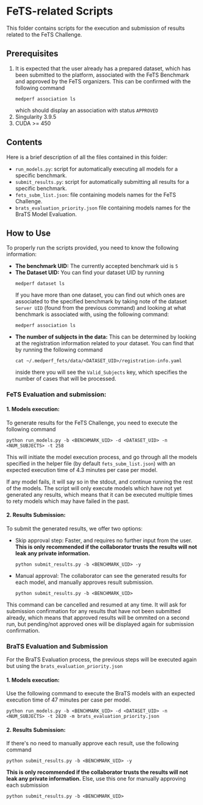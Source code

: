 # FeTS-related Scripts
This folder contains scripts for the execution and submission of results related to the FeTS Challenge. 

## Prerequisites
1. It is expected that the user already has a prepared dataset, which has been submitted to the platform, associated with the FeTS Benchmark and approved by the FeTS organizers.
   This can be confirmed with the following command
   ```
   medperf association ls
   ```
   which should display an association with status `APPROVED`
2. Singularity 3.9.5
3. CUDA >= 450

## Contents
Here is a brief description of all the files contained in this folder:
- `run_models.py`: script for automatically executing all models for a specific benchmark.
- `submit_results.py`: script for automatically submitting all results for a specific benchmark.
- `fets_subm_list.json`: file containing models names for the FeTS Challenge.
- `brats_evaluation_priority.json` file containing models names for the BraTS Model Evaluation.
## How to Use
To properly run the scripts provided, you need to know the following information:
- **The benchmark UID:** The currently accepted benchmark uid is `5`
- **The Dataset UID:** You can find your dataset UID by running
  ```
  medperf dataset ls
  ```
  If you have more than one dataset, you can find out which ones are associated to the specified benchmark by taking note of the dataset `Server UID` (found from the previous command) and looking at what benchmark is associated with, using the following command:
  ```
  medperf association ls
  ```
- **The number of subjects in the data:** This can be determined by looking at the registration information related to your dataset. You can find that by running the following command
  ```
  cat ~/.medperf_fets/data/<DATASET_UID>/registration-info.yaml
  ```
  inside there you will see the `Valid_Subjects` key, which specifies the number of cases that will be processed.
### FeTS Evaluation and submission:
#### 1. Models execution:
   To generate results for the FeTS Challenge, you need to execute the following command
   ```
   python run_models.py -b <BENCHMARK_UID> -d <DATASET_UID> -n <NUM_SUBJECTS> -t 258
   ```
   This will initiate the model execution process, and go through all the models specified in the helper file (by default `fets_subm_list.json`) with an expected execution time of 4.3 minutes per case per model. 
   
   If any model fails, it will say so in the stdout, and continue running the rest of the models. The script will only execute models which have not yet generated any results, which means that it can be executed multiple times to rety models which may have failed in the past.
#### 2. Results Submission:
   To submit the generated results, we offer two options:
   - Skip approval step: Faster, and requires no further input from the user. **This is only recommended if the collaborator trusts the results will not leak any private information.**
     ```
     python submit_results.py -b <BENCHMARK_UID> -y
     ```
   - Manual approval: The collaborator can see the generated results for each model, and manually approves result submission.   
	 ```
	 python submit_results.py -b <BENCHMARK_UID>
	 ```
   
   This command can be cancelled and resumed at any time. It will ask for submission confirmation for any results that have not been submitted already, which means that approved results will be ommited on a second run, but pending/not approved ones will be displayed again for submission confirmation.

### BraTS Evaluation and Submission
For the BraTS Evaluation process, the previous steps will be executed again but using the `brats_evaluation_priority.json`
#### 1. Models execution:
Use the following command to execute the BraTS models with an expected execution time of 47 minutes per case per model.
```
python run_models.py -b <BENCHMARK_UID> -d <DATASET_UID> -n <NUM_SUBJECTS> -t 2820 -m brats_evaluation_priority.json
```

#### 2. Results Submission:
If there's no need to manually approve each result, use the following command
```
python submit_results.py -b <BENCHMARK_UID> -y
```
**This is only recommended if the collaborator trusts the results will not leak any private information.**
Else, use this one for manually approving each submission 
```
python submit_results.py -b <BENCHMARK_UID>
```